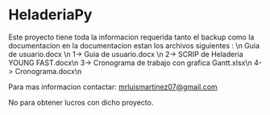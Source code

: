 # HeladeriaPy
Este proyecto tiene toda la informacion requerida tanto el backup como la documentacion 
en la documentacion estan los archivos siguientes : \n
Guia de usuario.docx \n
1-> Guia de usuario.docx \n
2-> SCRIP de Heladeria YOUNG FAST.docx\n
3-> Cronograma de trabajo con grafica Gantt.xlsx\n
4-> Cronograma.docx\n

Para mas informacion contactar: mrluismartinez07@gmail.com 


No para obtener lucros con dicho proyecto.
